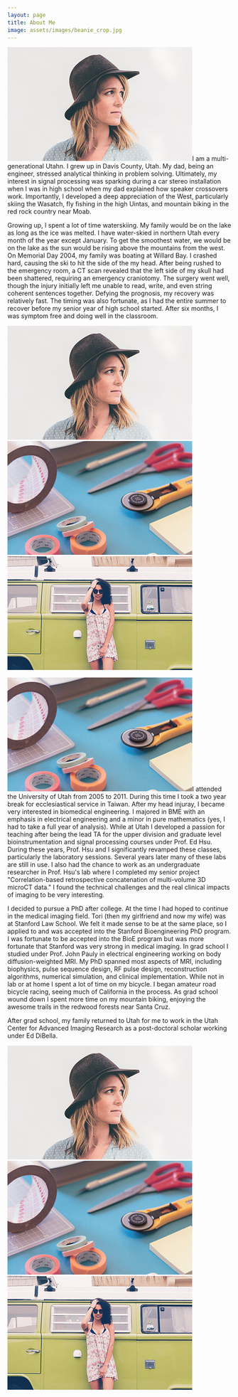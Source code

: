```yaml
---
layout: page
title: About Me
image: assets/images/beanie_crop.jpg
---
```


<p><span class="image left"><img src="assets/images/pic01.jpg" alt="" /></span>I am a multi-generational Utahn.  I grew up in Davis County, Utah.  My dad, being an engineer, stressed analytical thinking in problem solving.  Ultimately, my interest in signal processing was sparking during a car stereo installation when I was in high school when my dad explained how speaker crossovers work. Importantly, I developed a deep appreciation of the West, particularly skiing the Wasatch, fly fishing in the high Uintas, and mountain biking in the red rock country near Moab.</p>

<p>Growing up, I spent a lot of time waterskiing.  My family would be on the lake as long as the ice was melted.  I have water-skied in northern Utah every month of the year except January.  To get the smoothest water, we would be on the lake as the sun would be rising above the mountains from the west.  On Memorial Day 2004, my family was boating at Willard Bay.  I crashed hard, causing the ski to hit the side of the my head.  After being rushed to the emergency room, a CT scan revealed that the left side of my skull had been shattered, requiring an emergency craniotomy.  The surgery went well, though the injury initially left me unable to read, write, and even string coherent sentences together.  Defying the prognosis, my recovery was relatively fast.  The timing was also fortunate, as I had the entire summer to recover before my senior year of high school started.  After six months, I was symptom free and doing well in the classroom.</p>

<div class="box alt">
  <div class="row 50% uniform">
    <div class="4u"><span class="image fit"><img src="assets/images/pic01.jpg" alt="" /></span></div>
    <div class="4u"><span class="image fit"><img src="assets/images/pic02.jpg" alt="" /></span></div>
    <div class="4u$"><span class="image fit"><img src="assets/images/pic03.jpg" alt="" /></span></div>
  </div>
</div>

<p><span class="image right"><img src="assets/images/pic02.jpg" alt="" /></span>I attended the University of Utah from 2005 to 2011.  During this time I took a two year break for ecclesiastical service in Taiwan.  After my head injuray, I became very interested in biomedical engineering.  I majored in BME with an emphasis in electrical engineering and a minor in pure mathematics (yes, I had to take a full year of analysis).  While at Utah I developed a passion for teaching after being the lead TA for the upper division and graduate level bioinstrumentation and signal processing courses under Prof. Ed Hsu.  During these years, Prof. Hsu and I significantly revamped these classes, particularly the laboratory sessions.  Several years later many of these labs are still in use.  I also had the chance to work as an undergraduate researcher in Prof. Hsu's lab where I completed my senior project "Correlation-based retrospective concatenation of multi-volume 3D microCT data."  I found the technical challenges and the real clinical impacts of imaging to be very interesting.</p>

<p>I decided to pursue a PhD after college.  At the time I had hoped to continue in the medical imaging field.  Tori (then my girlfriend and now my wife) was at Stanford Law School.  We felt it made sense to be at the same place, so I applied to and was accepted into the Stanford Bioengineering PhD program.  I was fortunate to be accepted into the BioE program but was more fortunate that Stanford was very strong in medical imaging.  In grad school I studied under Prof. John Pauly in electrical engineering working on body diffusion-weighted MRI.  My PhD spanned most aspects of MRI, including biophysics, pulse sequence design, RF pulse design, reconstruction algorithms, numerical simulation, and clinical implementation.  While not in lab or at home I spent a lot of time on my bicycle.  I began amateur road bicycle racing, seeing much of California in the process.  As grad school wound down I spent more time on my mountain biking, enjoying the awesome trails in the redwood forests near Santa Cruz.</p>

<p>After grad school, my family returned to Utah for me to work in the Utah Center for Advanced Imaging Research as a post-doctoral scholar working under Ed DiBella.</p>

<div class="box alt">
  <div class="row 50% uniform">
    <div class="4u"><span class="image fit"><img src="assets/images/pic01.jpg" alt="" /></span></div>
    <div class="4u"><span class="image fit"><img src="assets/images/pic02.jpg" alt="" /></span></div>
    <div class="4u$"><span class="image fit"><img src="assets/images/pic03.jpg" alt="" /></span></div>
  </div>
</div>

